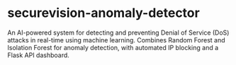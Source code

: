 # securevision-anomaly-detector
An AI-powered system for detecting and preventing Denial of Service (DoS) attacks in real-time using machine learning. Combines Random Forest and Isolation Forest for anomaly detection, with automated IP blocking and a Flask API dashboard.
